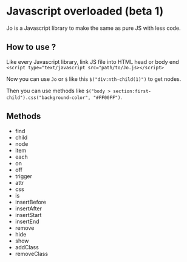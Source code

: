 # Javascript overloaded (beta 1) 

Jo is a Javascript library to make the same as pure JS with less code.

## How to use ?
Like every Javascript library, link JS file into HTML head or body end
`<script type="text/javascript src="path/to/Jo.js></script>`

Now you can use `Jo` or `$` like this `$("div:nth-child(1)")` to get nodes.

Then you can use methods like `$("body > section:first-child").css("background-color", "#FF00FF")`.

## Methods

- find
- child
- node
- item
- each
- on
- off
- trigger
- attr
- css
- is
- insertBefore
- insertAfter
- insertStart
- insertEnd
- remove
- hide
- show
- addClass
- removeClass